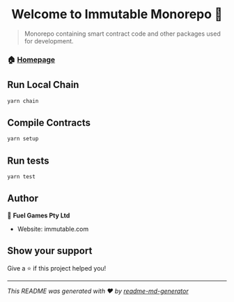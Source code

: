 <h1 align="center">Welcome to Immutable Monorepo 👋</h1>
<p>
</p>

> Monorepo containing smart contract code and other packages used for development.

### 🏠 [Homepage](immutable.com)

## Run Local Chain

```sh
yarn chain
```

## Compile Contracts

```sh
yarn setup
```

## Run tests

```sh
yarn test
```

## Author

👤 **Fuel Games Pty Ltd**

* Website: immutable.com

## Show your support

Give a ⭐️ if this project helped you!

***
_This README was generated with ❤️ by [readme-md-generator](https://github.com/kefranabg/readme-md-generator)_